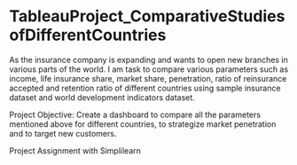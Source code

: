 # TableauProject_ComparativeStudiesofDifferentCountries
As the insurance company is expanding and wants to open new branches in various parts of the world. I am task to compare various parameters such as income, life insurance share, market share, penetration, ratio of reinsurance accepted and retention ratio of different countries using sample insurance dataset and world development indicators dataset.

Project Objective: 
Create a dashboard to compare all the parameters mentioned above for different countries, to strategize market penetration and to target new customers.

Project Assignment with Simplilearn
